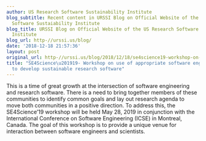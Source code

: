 ```yaml
---
author: US Research Software Sustainability Institute
blog_subtitle: Recent content in URSSI Blog on Official Website of the US Research
  Software Sustaiability Institute
blog_title: URSSI Blog on Official Website of the US Research Software Sustaiability
  Institute
blog_url: http-//urssi.us/blog/
date: '2018-12-18 21:57:36'
layout: post
original_url: http-//urssi.us/blog/2018/12/18/se4science19-workshop-on-use-of-appropriate-software-engineering-practices-to-develop-sustainable-research-software/
title: "SE4Science\u201919- Workshop on use of appropriate software engineering practices
  to develop sustainable research software"
---
```


This is a time of great growth at the intersection of software engineering and research software. There is a need to bring together members of these communities to identify common goals and lay out research agenda to move both communities in a positive direction. To address this, the SE4Science’19 workshop will be held May 28, 2019 in conjunction with the International Conference on Software Engineering (ICSE) in Montreal, Canada. The goal of this workshop is to provide a unique venue for interaction between software engineers and scientists.